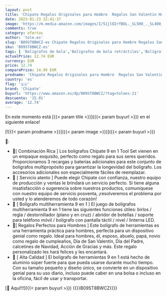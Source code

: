 ```yaml
---
layout: post
title: 'Chipate Regalos Originales para Hombre  Regalos San Valentin Hombre  Regalo Hombre 9 IN 1 Bolígrafo Multifuncion  Regalo Dia Del Padre Original  Gadgets Tecnologicos Regalo San Valentin Hombre'
date: 2023-01-23 22:41:37
image: 'https://m.media-amazon.com/images/I/51jlO2rfBOL._SL500_._SL400_.jpg'
comments: true
category: ofertas
author: 'tole.es'
slug: 'B09ST8BWCZ-es Chipate Regalos Originales para Hombre Regalos San...'
sku: 'B09ST8BWCZ-es'
tags: [ 'Bolígrafos de bola','Bolígrafos de bola retráctiles','Bolígrafos y recambios','Bolígrafos, lápices y útiles de escritura','Oficina y papelería','bolígrafo','chipate','🇪🇸', ]
actualPrice: 12.74 EUR
currency: EUR
price: 12.74
comparePrice: 14.99 EUR
prodname: 'Chipate Regalos Originales para Hombre  Regalos San Valentin Hombre  Regalo Hombre 9 IN 1 Bolígrafo Multifuncion  Regalo Dia Del Padre Original  Gadgets Tecnologicos Regalo San Valentin Hombre'
country: 'es'
flag: '🇪🇸'
brand: 'Chipate'
buyurl: 'https://www.amazon.es/dp/B09ST8BWCZ/?tag=tolees-21'
descuento: '15.01'
average: '12.74'
---
```


En este momento está [{{< param title >}}]({{< param buyurl >}}) en el siguiente enlace!

[![{{< param prodname >}}]({{< param image >}})]({{< param buyurl >}})

🔎:

- 🎁[ Combinación Rica ] Los bolígrafos Chipate 9 en 1 Tool Set vienen en un empaque exquisito, perfecto como regalo para sus seres queridos. Proporcionamos 3 recargas y baterías adicionales para este conjunto de bolígrafos multipropósito para garantizar la longevidad del bolígrafo. Los accesorios adicionales son especialmente fáciles de reemplazar.
- 🎁 [ Servicio atento ] Puede elegir Chipate con confianza, nuestro equipo de producción y ventas le brindará un servicio perfecto. Si tiene alguna insatisfacción o sugerencia sobre nuestros productos, comuníquese con nuestro equipo de servicio posventa, ¡resolveremos el problema por usted y lo atenderemos de todo corazón!
- 🎁 [ Bolígrafo multiherramienta 9 en 1 ] El juego de bolígrafos multiherramienta 9 en 1 tiene las siguientes funciones útiles: birlos / regla / destornillador (plano y en cruz) / abridor de botellas / soporte para teléfono móvil / bolígrafo con pantalla táctil / nivel / linterna LED.
- 🎁[ Regalos Perfectos para Hombres ] Este bolígrafo de herramientas es una herramienta práctica para hombres, perfecta para un dispositivo genial como regalo. Ideal para hombres, él, esposo, abuelo, papá, novio como regalo de cumpleaños, Día de San Valentín, Día del Padre, calcetines de Navidad, Acción de Gracias y más. Este regalo personalizado les hará felices y les encantará.
- 🎁 [ Alta Calidad ] El bolígrafo de herramientas 9 en 1 está hecho de aluminio súper fuerte para que pueda usarse durante mucho tiempo. Con su tamaño pequeño y diseño único, se convierte en un dispositivo genial para su uso diario, incluso puede caber en una bolsa o incluso en la oficina, fácil de usar y transportar.

[🛒 Aquí!!!]({{< param buyurl >}})
{{<world>}}B09ST8BWCZ{{</world>}}
